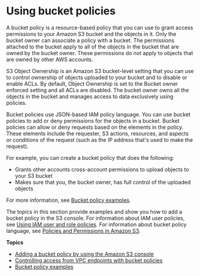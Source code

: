 # Using bucket policies<a name="bucket-policies"></a>

A bucket policy is a resource\-based policy that you can use to grant access permissions to your Amazon S3 bucket and the objects in it\. Only the bucket owner can associate a policy with a bucket\. The permissions attached to the bucket apply to all of the objects in the bucket that are owned by the bucket owner\. These permissions do not apply to objects that are owned by other AWS accounts\.

 S3 Object Ownership is an Amazon S3 bucket\-level setting that you can use to control ownership of objects uploaded to your bucket and to disable or enable ACLs\. By default, Object Ownership is set to the Bucket owner enforced setting and all ACLs are disabled\. The bucket owner owns all the objects in the bucket and manages access to data exclusively using policies\.

Bucket policies use JSON\-based IAM policy language\. You can use bucket policies to add or deny permissions for the objects in a bucket\. Bucket policies can allow or deny requests based on the elements in the policy\. These elements include the requester, S3 actions, resources, and aspects or conditions of the request \(such as the IP address that's used to make the request\)\. 

For example, you can create a bucket policy that does the following: 
+ Grants other accounts cross\-account permissions to upload objects to your S3 bucket
+ Makes sure that you, the bucket owner, has full control of the uploaded objects

For more information, see [Bucket policy examples](example-bucket-policies.md)\.

The topics in this section provide examples and show you how to add a bucket policy in the S3 console\. For information about IAM user policies, see [Using IAM user and role policies](user-policies.md)\. For information about bucket policy language, see [Policies and Permissions in Amazon S3](access-policy-language-overview.md)\.

**Topics**
+ [Adding a bucket policy by using the Amazon S3 console](add-bucket-policy.md)
+ [Controlling access from VPC endpoints with bucket policies](example-bucket-policies-vpc-endpoint.md)
+ [Bucket policy examples](example-bucket-policies.md)